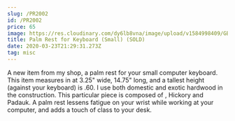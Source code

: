 ```yaml
---
slug: /PR2002
id: /PR2002
price: 65
image: https://res.cloudinary.com/dy6lb8vna/image/upload/v1584998409/GB%20Bowlworks%20Gallery/PR2002.jpg
title: Palm Rest for Keyboard (Small) (SOLD)
date: 2020-03-23T21:29:31.273Z
tag: misc
---
```

A new item from my shop, a palm rest for your small computer keyboard.  This item measures in at 3.25" wide, 14.75" long, and a tallest height (against your keyboard) is .60.  I use both domestic and exotic hardwood in the construction.  This particular piece is composed of , Hickory and Padauk.  A palm rest lessens fatigue on your wrist while working at your computer, and adds a touch of class to your desk.